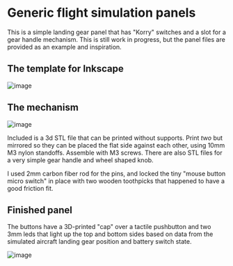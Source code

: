 # Generic flight simulation panels

This is a simple landing gear panel that has "Korry" switches and a slot for a gear handle mechanism. This is still work in progress, but the panel files are provided as an example and inspiration.

## The template for Inkscape
![image](https://user-images.githubusercontent.com/2587818/120120482-47e73a00-c1a6-11eb-9412-ce555196d2c0.png)

## The mechanism

![image](https://user-images.githubusercontent.com/2587818/127450635-e6e66c2a-bf45-45b7-a285-9cd85cc8bd8a.png)

Included is a 3d STL file that can be printed without supports. Print *two* but mirrored so they can be placed the flat side
against each other, using 10mm M3 nylon standoffs. Assemble with M3 screws. There are also STL files for a very simple gear handle and wheel shaped knob.

I used 2mm carbon fiber rod for the pins, and locked the tiny "mouse button micro switch" in place with two wooden toothpicks that happened
to have a good friction fit.

## Finished panel

The buttons have a 3D-printed "cap" over a tactile pushbutton and two 3mm leds that light up the top and bottom sides based on data from the simulated aircraft landing gear position and battery switch state.

![image](https://user-images.githubusercontent.com/2587818/120120465-21290380-c1a6-11eb-895e-39dc71a2b652.png)


